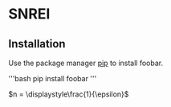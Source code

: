 # SNREI

## Installation

Use the package manager [pip](https://pip.pypa.io/en/stable/) to install foobar.

'''bash
pip install foobar
'''

$n = \displaystyle\frac{1}{\epsilon}$